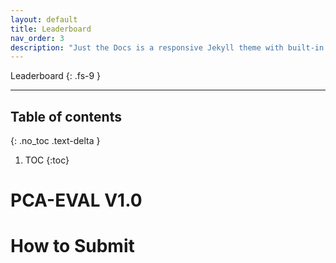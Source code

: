 ```yaml
---
layout: default
title: Leaderboard
nav_order: 3
description: "Just the Docs is a responsive Jekyll theme with built-in search that is easily customizable and hosted on GitHub Pages."
---
```


Leaderboard
{: .fs-9 }

---


## Table of contents
{: .no_toc .text-delta }

1. TOC
{:toc}




# PCA-EVAL V1.0

# How to Submit
